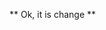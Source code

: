** Ok, it is change **


<!-- for page layout: 
Bootstrap: npm install Bootstrap | <link rel="stylesheet" href="https://stackpath.bootstrapcdn.com/bootstrap/4.5.0/css/bootstrap.min.css" integrity="sha384-9aIt2nRpC12Uk9gS9baDl411NQApFmC26EwAOH8WgZl5MYYxFfc+NcPb1dKGj7Sk" crossorigin="anonymous">
css-animation : npm i css-animation 

Animate.css : npm i animate.css | <link rel="stylesheet"  href="https://cdnjs.cloudflare.com/ajax/libs/animate.css/4.0.0/animate.min.css"  />


 -->

<!-- for javascript 
jQuery: 

npm i modernizr


 -->

